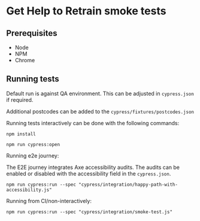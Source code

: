 # Get Help to Retrain smoke tests

## Prerequisites

- Node
- NPM
- Chrome

## Running tests

Default run is against QA environment.  This can be adjusted in `cypress.json` if required.

Additional postcodes can be added to the `cypress/fixtures/postcodes.json`

Running tests interactively can be done with the following commands:

`npm install`

`npm run cypress:open`

Running e2e journey:

The E2E journey integrates Axe accessibility audits.  The audits can be enabled or disabled with the 
accessibility field in the `cypress.json`.

`npm run cypress:run --spec "cypress/integration/happy-path-with-accessibility.js"`

Running from CI/non-interactively:

`npm run cypress:run --spec "cypress/integration/smoke-test.js"`
